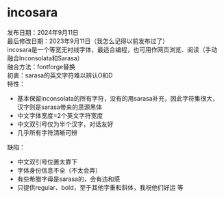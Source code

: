 # incosara
发布日期：2024年9月11日  
最后修改日期：2023年9月11日（我怎么记得以前发布过了）  
incosara是一个等宽无衬线字体，最适合编程，也可用作网页浏览、阅读（手动融合Inconsolata和Sarasa）  
融合方法：fontforge替换  
初衷：sarasa的英文字符难以辨认O和D  
特性：  
- 基本保留inconsolata的所有字符，没有的用sarasa补充，因此字符集很大，汉字则是sarasa带来的思源黑体
- 中文字体宽度=2个英文字符宽度
- 中文双引号仅为半个汉字，对话友好
- 几乎所有字符清晰可辨

缺陷：  
- 中文双引号位置太靠下
- 字体身份信息不全（不太会弄）
- 有些希腊字母是sarasa的，会有违和感
- 只提供regular、bold，至于其他字重和斜体，我祝他们好运 等

